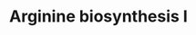 ---
annotations:
- id: PW:0001260
  parent: classic metabolic pathway
  type: Pathway Ontology
  value: arginine biosynthetic pathway
authors:
- LarsEijssen
- Mkutmon
- DeSl
- MaintBot
description: ''
last-edited: 2019-09-17
organisms:
- Solanum lycopersicum
redirect_from:
- /index.php/Pathway:WP2627
- /instance/WP2627
revision: null
schema-jsonld:
- '@context': https://schema.org/
  '@id': https://wikipathways.github.io/pathways/WP2627.html
  '@type': Dataset
  creator:
    '@type': Organization
    name: WikiPathways
  description: ''
  keywords:
  - 1.2.1.38
  - 2.1.3.3
  - 2.3.1.1
  - 2.6.1.11
  - 2.7.2.8
  - 3.5.1.16
  - 4.3.2.1
  - 6.3.4.5
  - 6.3.5.5
  - L-arginine
  - L-arginino-succinate
  - L-citrulline
  - L-glutamate
  - L-ornithine
  - N-acetyl-L-glutamate
  - N-acetyl-L-glutamate 5-semialdehyde
  - N-acetyl-L-ornithine
  - N-acetylglutamyl-phosphate
  - bicarbonate
  - carbamoyl-phosphate
  license: CC0
  name: Arginine biosynthesis I
seo: CreativeWork
title: Arginine biosynthesis I
wpid: WP2627
---